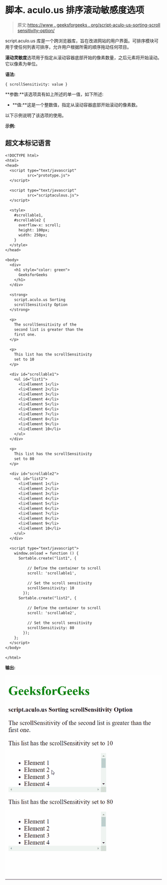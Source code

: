 # 脚本. aculo.us 排序滚动敏感度选项

> 原文:[https://www . geeksforgeeks . org/script-aculo-us-sorting-scroll sensitivity-option/](https://www.geeksforgeeks.org/script-aculo-us-sorting-scrollsensitivity-option/)

script.aculo.us 库是一个跨浏览器库，旨在改进网站的用户界面。可排序模块可用于使任何列表可排序，允许用户根据所需的顺序拖动任何项目。

**滚动灵敏度**选项用于指定从滚动容器底部开始的像素数量，之后元素将开始滚动。它以像素为单位。

**语法:**

```
{ scrollSensitivity: value }
```

**参数:**该选项具有如上所述的单一值，如下所述:

*   **值:**这是一个整数值，指定从滚动容器底部开始滚动的像素数。

以下示例说明了该选项的使用。

**示例:**

## 超文本标记语言

```
<!DOCTYPE html>
<html>
<head>
  <script type="text/javascript"
          src="prototype.js">
  </script>

  <script type="text/javascript"
          src="scriptaculous.js">
  </script>

  <style>
    #scrollable1,
    #scrollable2 {
      overflow-x: scroll;
      height: 100px;
      width: 250px;
    }
  </style>
</head>

<body>
  <div>
    <h1 style="color: green">
      GeeksforGeeks
    </h1>
  </div>

  <strong>
    script.aculo.us Sorting 
    scrollSensitivity Option
  </strong>

  <p>
    The scrollSensitivity of the 
    second list is greater than the
    first one.
  </p>

  <p>
    This list has the scrollSensitivity
    set to 10
  </p>

  <div id="scrollable1">
    <ul id="list1">
      <li>Element 1</li>
      <li>Element 2</li>
      <li>Element 3</li>
      <li>Element 4</li>
      <li>Element 5</li>
      <li>Element 6</li>
      <li>Element 7</li>
      <li>Element 8</li>
      <li>Element 9</li>
      <li>Element 10</li>
    </ul>
  </div>

  <p>
    This list has the scrollSensitivity
    set to 80
  </p>

  <div id="scrollable2">
    <ul id="list2">
      <li>Element 1</li>
      <li>Element 2</li>
      <li>Element 3</li>
      <li>Element 4</li>
      <li>Element 5</li>
      <li>Element 6</li>
      <li>Element 7</li>
      <li>Element 8</li>
      <li>Element 9</li>
      <li>Element 10</li>
    </ul>
  </div>

  <script type="text/javascript">
    window.onload = function () {
      Sortable.create("list1", {

          // Define the container to scroll
          scroll: 'scrollable1',

          // Set the scroll sensitivity
          scrollSensitivity: 10
        });
      Sortable.create("list2", {

          // Define the container to scroll
          scroll: 'scrollable2',

          // Set the scroll sensitivity
          scrollSensitivity: 80
        });
    };
  </script>
</body>

</html>
```

**输出:**

![](img/77c486ddf77f711d51b45fedd96bc46d.png)
